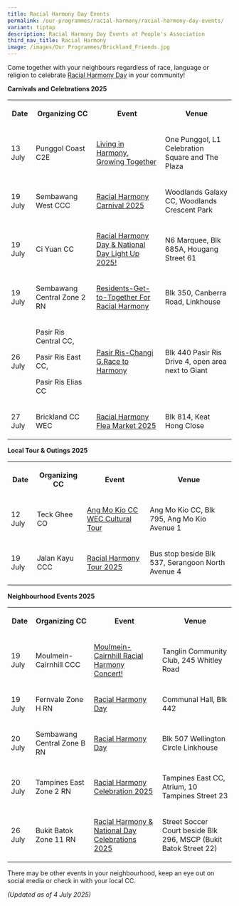 ```yaml
---
title: Racial Harmony Day Events
permalink: /our-programmes/racial-harmony/racial-harmony-day-events/
variant: tiptap
description: Racial Harmony Day Events at People's Association
third_nav_title: Racial Harmony
image: /images/Our Programmes/Brickland_Friends.jpg
---
```

<p>Come together with your neighbours regardless of race, language or religion
to celebrate <a href="https://www.pa.gov.sg/our-programmes/racial-harmony/racial-harmony-day/" rel="noopener noreferrer nofollow" target="_blank">Racial Harmony Day</a> in
your community!</p>
<p></p>
<p><strong>Carnivals and Celebrations 2025</strong>
</p>
<table style="minWidth: 100px">
<colgroup>
<col>
<col>
<col>
<col>
</colgroup>
<tbody>
<tr>
<th rowspan="1" colspan="1">
<p>Date</p>
</th>
<th rowspan="1" colspan="1">
<p>Organizing CC</p>
</th>
<th rowspan="1" colspan="1">
<p>Event</p>
</th>
<th rowspan="1" colspan="1">
<p>Venue</p>
</th>
</tr>
<tr>
<td rowspan="1" colspan="1">
<p>13 July</p>
</td>
<td rowspan="1" colspan="1">
<p>Punggol Coast C2E</p>
</td>
<td rowspan="1" colspan="1">
<p><a href="https://safe.menlosecurity.com/https://www.facebook.com/PunggolCoastC2E/" rel="noopener nofollow" target="_blank">Living in Harmony, Growing Together</a>
</p>
</td>
<td rowspan="1" colspan="1">
<p>One Punggol, L1 Celebration Square and The Plaza</p>
</td>
</tr>
<tr>
<td rowspan="1" colspan="1">
<p>19 July</p>
</td>
<td rowspan="1" colspan="1">
<p>Sembawang West CCC</p>
</td>
<td rowspan="1" colspan="1">
<p><a href="https://safe.menlosecurity.com/https://www.facebook.com/sembawang.our.home/posts/come-join-us-for-racial-harmony-day-%EF%B8%8F-date-saturday-19-july-2025-time-900-am-120/1168976441940203/" rel="noopener nofollow" target="_blank">Racial Harmony Carnival 2025</a>
</p>
</td>
<td rowspan="1" colspan="1">
<p>Woodlands Galaxy CC, Woodlands Crescent Park</p>
</td>
</tr>
<tr>
<td rowspan="1" colspan="1">
<p>19 July</p>
</td>
<td rowspan="1" colspan="1">
<p>Ci Yuan CC</p>
</td>
<td rowspan="1" colspan="1">
<p><a href="https://safe.menlosecurity.com/https://www.facebook.com/ciyuancclub/posts/pfbid0VnYC2WuLxnW2qSnVEyWXyfyK4FRSsHVWVyaNS9Zp8zDRXwGaMdV6eikHAPoPRURgl/" rel="noopener nofollow" target="_blank">Racial Harmony Day &amp; National Day Light Up 2025!</a>
</p>
</td>
<td rowspan="1" colspan="1">
<p>N6 Marquee, Blk 685A, Hougang Street 61</p>
</td>
</tr>
<tr>
<td rowspan="1" colspan="1">
<p>19 July</p>
</td>
<td rowspan="1" colspan="1">
<p>Sembawang Central Zone 2 RN</p>
</td>
<td rowspan="1" colspan="1">
<p><a href="https://safe.menlosecurity.com/https://www.facebook.com/photo?fbid=1123090736511130&amp;set=a.463226382497572" rel="noopener nofollow" target="_blank">Residents-Get-to-Together For Racial Harmony</a>
</p>
</td>
<td rowspan="1" colspan="1">
<p>Blk 350, Canberra Road, Linkhouse</p>
</td>
</tr>
<tr>
<td rowspan="1" colspan="1">
<p>26 July</p>
</td>
<td rowspan="1" colspan="1">
<p>Pasir Ris Central CC,</p>
<p>Pasir Ris East CC,</p>
<p>Pasir Ris Elias CC</p>
</td>
<td rowspan="1" colspan="1">
<p><a href="https://safe.menlosecurity.com/https://www.facebook.com/100077673220419/photos/759093330023101/?_rdr" rel="noopener nofollow" target="_blank">Pasir Ris-Changi G.Race to Harmony</a>
</p>
</td>
<td rowspan="1" colspan="1">
<p>Blk 440 Pasir Ris Drive 4, open area next to Giant</p>
</td>
</tr>
<tr>
<td rowspan="1" colspan="1">
<p>27 July</p>
</td>
<td rowspan="1" colspan="1">
<p>Brickland CC WEC</p>
</td>
<td rowspan="1" colspan="1">
<p><a href="https://safe.menlosecurity.com/https://www.facebook.com/ilovebrickland/" rel="noopener nofollow" target="_blank">Racial Harmony Flea Market 2025</a>
</p>
</td>
<td rowspan="1" colspan="1">
<p>Blk 814, Keat Hong Close</p>
</td>
</tr>
</tbody>
</table>
<p></p>
<p><strong>Local Tour &amp; Outings 2025</strong>
</p>
<table style="minWidth: 100px">
<colgroup>
<col>
<col>
<col>
<col>
</colgroup>
<tbody>
<tr>
<th rowspan="1" colspan="1">
<p>Date</p>
</th>
<th rowspan="1" colspan="1">
<p>Organizing CC</p>
</th>
<th rowspan="1" colspan="1">
<p>Event</p>
</th>
<th rowspan="1" colspan="1">
<p>Venue</p>
</th>
</tr>
<tr>
<td rowspan="1" colspan="1">
<p>12 July</p>
</td>
<td rowspan="1" colspan="1">
<p>Teck Ghee CO</p>
</td>
<td rowspan="1" colspan="1">
<p><a href="https://safe.menlosecurity.com/https://www.facebook.com/amkwec2021/photos/%EF%B8%8F-explore-singapores-rich-cultural-tapestry-with-amkcc-wec-join-us-for-a-meaning/678751021455256/?_rdr" rel="noopener nofollow" target="_blank">Ang Mo Kio CC WEC Cultural Tour</a>
</p>
</td>
<td rowspan="1" colspan="1">
<p>Ang Mo Kio CC, Blk 795, Ang Mo Kio Avenue 1</p>
</td>
</tr>
<tr>
<td rowspan="1" colspan="1">
<p>19 July</p>
</td>
<td rowspan="1" colspan="1">
<p>Jalan Kayu CCC</p>
</td>
<td rowspan="1" colspan="1">
<p><a href="https://safe.menlosecurity.com/https://www.facebook.com/photo/?fbid=1176284634535814&amp;set=a.288660043298282" rel="noopener nofollow" target="_blank">Racial Harmony Tour 2025</a>
</p>
</td>
<td rowspan="1" colspan="1">
<p>Bus stop beside Blk 537, Serangoon North Avenue 4</p>
</td>
</tr>
</tbody>
</table>
<p></p>
<p><strong>Neighbourhood Events 2025</strong>
</p>
<table style="minWidth: 100px">
<colgroup>
<col>
<col>
<col>
<col>
</colgroup>
<tbody>
<tr>
<th rowspan="1" colspan="1">
<p>Date</p>
</th>
<th rowspan="1" colspan="1">
<p>Organizing CC</p>
</th>
<th rowspan="1" colspan="1">
<p>Event</p>
</th>
<th rowspan="1" colspan="1">
<p>Venue</p>
</th>
</tr>
<tr>
<td rowspan="1" colspan="1">
<p>19 July</p>
</td>
<td rowspan="1" colspan="1">
<p>Moulmein-Cairnhill CCC</p>
</td>
<td rowspan="1" colspan="1">
<p><a href="https://safe.menlosecurity.com/https://www.facebook.com/weare.moca" rel="noopener nofollow" target="_blank">Moulmein-Cairnhill Racial Harmony Concert!</a>
</p>
</td>
<td rowspan="1" colspan="1">
<p>Tanglin Community Club, 245 Whitley Road</p>
</td>
</tr>
<tr>
<td rowspan="1" colspan="1">
<p>19 July</p>
</td>
<td rowspan="1" colspan="1">
<p>Fernvale Zone H RN</p>
</td>
<td rowspan="1" colspan="1">
<p><a href="https://safe.menlosecurity.com/https://www.facebook.com/photo.php?fbid=1144011254436396&amp;set=pb.100064825952992.-2207520000&amp;type=3" rel="noopener nofollow" target="_blank">Racial Harmony Day</a>
</p>
</td>
<td rowspan="1" colspan="1">
<p>Communal Hall, Blk 442</p>
</td>
</tr>
<tr>
<td rowspan="1" colspan="1">
<p>20 July</p>
</td>
<td rowspan="1" colspan="1">
<p>Sembawang Central Zone B RN</p>
</td>
<td rowspan="1" colspan="1">
<p><a href="https://safe.menlosecurity.com/https://www.facebook.com/sembcentral/photos/this-racial-harmony-day-weekend-come-join-us-at-507-wellington-circle-linkhouse-/1162874479201800/?_rdr" rel="noopener nofollow" target="_blank">Racial Harmony Day</a>
</p>
</td>
<td rowspan="1" colspan="1">
<p>Blk 507 Wellington Circle Linkhouse</p>
</td>
</tr>
<tr>
<td rowspan="1" colspan="1">
<p>20 July</p>
</td>
<td rowspan="1" colspan="1">
<p>Tampines East Zone 2 RN</p>
</td>
<td rowspan="1" colspan="1">
<p><a href="https://safe.menlosecurity.com/https://www.facebook.com/OurTampinesHub/posts/-celebrate-racial-harmony-day-with-us-join-us-for-an-afternoon-of-cultural-celeb/1117168963781428/" rel="noopener nofollow" target="_blank">Racial Harmony Celebration 2025</a>
</p>
</td>
<td rowspan="1" colspan="1">
<p>Tampines East CC, Atrium, 10 Tampines Street 23</p>
</td>
</tr>
<tr>
<td rowspan="1" colspan="1">
<p>26 July</p>
</td>
<td rowspan="1" colspan="1">
<p>Bukit Batok Zone 11 RN</p>
</td>
<td rowspan="1" colspan="1">
<p><a href="https://safe.menlosecurity.com/https://www.facebook.com/photo/?fbid=1199337418901990&amp;set=a.568367675332304" rel="noopener nofollow" target="_blank">Racial Harmony &amp; National Day Celebrations 2025</a>
</p>
</td>
<td rowspan="1" colspan="1">
<p>Street Soccer Court beside Blk 296, MSCP (Bukit Batok Street 22)</p>
</td>
</tr>
</tbody>
</table>
<p>There may be other events in your neighbourhood, keep an eye out on social
media or check in with your local CC.</p>
<p><em>(Updated as of 4 July 2025)</em>
</p>